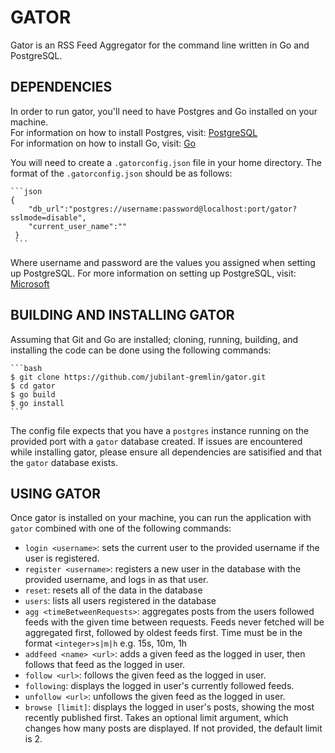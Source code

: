 # GATOR
Gator is an RSS Feed Aggregator for the command line written in Go and PostgreSQL.  

## DEPENDENCIES
In order to run gator, you'll need to have Postgres and Go installed on your machine.  
For information on how to install Postgres, visit: [PostgreSQL](https://www.postgresql.org/download/)  
For information on how to install Go, visit: [Go](https://go.dev/doc/install)  
  
You will need to create a `.gatorconfig.json` file in your home directory. The format of the `.gatorconfig.json` should be as follows:  

    ```json  
    {
        "db_url":"postgres://username:password@localhost:port/gator?sslmode=disable",
        "current_user_name":""
     }
     ```  
Where username and password are the values you assigned when setting up PostgreSQL. For more information on setting up PostgreSQL, visit: [Microsoft](https://learn.microsoft.com/en-us/windows/wsl/tutorials/wsl-database#install-postgresql)  

## BUILDING AND INSTALLING GATOR
Assuming that Git and Go are installed; cloning, running, building, and installing the code can be done using the following commands:  

    ```bash
    $ git clone https://github.com/jubilant-gremlin/gator.git
    $ cd gator
    $ go build
    $ go install
    ```  

The config file expects that you have a `postgres` instance running on the provided port with a `gator` database created. If issues are encountered while installing gator, please ensure all dependencies are satisified and that the `gator` database exists.  

## USING GATOR
Once gator is installed on your machine, you can run the application with `gator` combined with one of the following commands:
- `login <username>`: sets the current user to the provided username if the user is registered.  
- `register <username>`: registers a new user in the database with the provided username, and logs in as that user.  
- `reset`: resets all of the data in the database  
- `users`: lists all users registered in the database  
- `agg <timeBetweenRequests>`: aggregates posts from the users followed feeds with the given time between requests. Feeds never fetched will be aggregated first, followed by oldest feeds first. Time must be in the format `<integer>s|m|h` e.g. 15s, 10m, 1h  
- `addfeed <name> <url>`: adds a given feed as the logged in user, then follows that feed as the logged in user.  
- `follow <url>`: follows the given feed as the logged in user.
- `following`: displays the logged in user's currently followed feeds.
- `unfollow <url>`: unfollows the given feed as the logged in user.
- `browse [limit]`: displays the logged in user's posts, showing the most recently published first. Takes an optional limit argument, which changes how many posts are displayed. If not provided, the default limit is 2.






